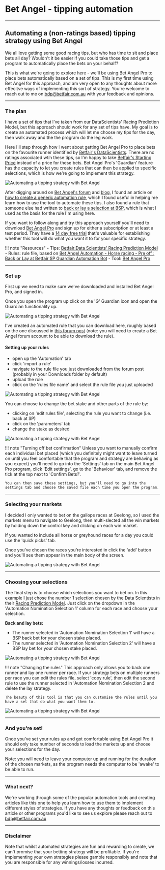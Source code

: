 # Bet Angel - tipping automation

---
## Automating a (non-ratings based) tipping strategy using Bet Angel

We all love getting some good racing tips, but who has time to sit and place bets all day? Wouldn't it be easier if you could take those tips and get a program to automatically place the bets on your behalf? 

This is what we're going to explore here - we'll be using Bet Angel Pro to place bets automatically based on a set of tips. This is my first time using Bet Angel for this approach, and am very open to any thoughts about more effecitve ways of implementing this sort of strategy. You're welcome to reach out to me on bdp@betfair.com.au with your feedback and opinions. 

--- 
### The plan

I have a set of tips that I've taken from our DataScientists' Racing Prediction Model, but this approach should work for any set of tips have. My goal is to create an automated process which will let me choose my tips for the day, then walk away and the the program do the leg work. 

Here I'll step through how I went about getting Bet Angel Pro to place bets on the favourite runner identified by [Betfair's DataScientists](https://www.betfair.com.au/hub/tools/models/racing-prediction-model/). There are no ratings associated wtih these tips, so I'm happy to take [Betfair's Starting Price](https://www.betfair.com.au/hub/tools/betting-tools/betfair-starting-price-bsp/) instead of a price for these bets. Bet Angel Pro's 'Guardian' feature has the capacity to let you create rules that can then be applied to specific selections, which is how we're going to implement this strategy. 

![Automating a tipping strategy with Bet Angel](./img/BetAngeltipHub.png)

After digging around on [Bet Angel's forum](https://www.betangel.com/forum) and [blog](https://www.betangel.com/blog_wp/tag/automation/), I found an article on [how to create a generic automation rule](https://www.betangel.com/forum/viewtopic.php?f=37&t=15358), which I found useful in helping me learn how to use the tool to automate these tips. I also found a rule that someone else had written to [back or lay a selection at BSP](https://www.betangel.com/forum/viewtopic.php?f=53&t=11668), which is what I used as the basis for the rule I'm using here. 

If you want to follow along and try this approach yourself you'll need to download [Bet Angel Pro](https://www.betangel.com/bet-angel-professional/) and sign up for either a subscription or at least a test period. They have a [14 day free trial](https://www.betangel.com/trial/) that's valuable for establishing whether this tool will do what you want it to for your specific strategy. 

!!! note "Resources"
    - Tips: [Betfair Data Scientists' Racing Prediction Model](https://www.betfair.com.au/hub/tools/models/racing-prediction-model/)
    - Rules: rule file, based on [Bet Angel Automation - Horse racing - Pre off : Back or Lay at Betfair SP Guardian Automation Bot](https://www.betangel.com/forum/viewtopic.php?f=53&t=11668)
    - Tool: [Bet Angel Pro](https://www.betangel.com/bet-angel-professional/)

--- 
### Set up

First up we need to make sure we've downloaded and installed Bet Angel Pro, and signed in.

Once you open the program up click on the 'G' Guardian icon and open the Guardian functionality up. 

![Automating a tipping strategy with Bet Angel](./img/BetAngeltipPro.png)

I've created an automated rule that you can download here, roughly based on the one discussed in [this forum post](https://www.betangel.com/forum/viewtopic.php?f=53&t=11668) (note: you will need to create a Bet Angel forum account to be able to download the rule). 

#### Setting up your rules

- open up the 'Automation' tab
- click 'import a rule'
- navigate to the rule file you just downloaded from the forum post (probably in your Downloads folder by default)
- upload the rule 
- click on the 'rules file name' and select the rule file you just uploaded

![Automating a tipping strategy with Bet Angel](./img/BetAngeltipRule.png)

You can choose to change the bet stake and other parts of the rule by: 

- clicking on 'edit rules file', selecting the rule you want to change (i.e. back at SP)
- click on the 'parameters' tab
- change the stake as desired

![Automating a tipping strategy with Bet Angel](./img/BetAngeltipEditRule.png)

!!! note "Turning off bet confirmation"
    Unless you want to manually confirm each individual bet placed (which you definitely might want to leave turned on until you feel comfortable that the program and strategy are behaving as you expect) you'll need to go into the 'Settings' tab on the main Bet Angel Pro program, click 'Edit settings', go to the 'Behaviour' tab, and remove the tick at the top next to 'Confirm Bets?'. 
    
    You can then save these settings, but you'll need to go into the settings tab and choose the saved file each time you open the program.

---
### Selecting your markets

I decided I only wanted to bet on the gallops races at Geelong, so I used the markets menu to navigate to Geelong, then multi-slected all the win markets by holding down the control key and clicking on each win market.

If you wanted to include all horse or greyhound races for a day you could use the 'quick picks' tab. 

Once you've chosen the races you're interested in click the 'add' button and you'll see them appear in the main body of the screen. 

![Automating a tipping strategy with Bet Angel](./img/BetAngeltipMarkets.png)

---
### Choosing your selections

The final step is to choose which selections you want to bet on. In this example I just chose the number 1 selection chosen by the Data Scientists in their [Racing Prediction Model](https://www.betfair.com.au/hub/tools/models/racing-prediction-model/). Just click on the dropdown in the 'Automation Nomination Selection 1' column for each race and choose your selection. 

**Back and lay bets:**

- The runner selected in 'Automation Nomination Selection 1' will have a BSP back bet for your chosen stake placed. 
- The runner selected in 'Automation Nomination Selection 2' will have a BSP lay bet for your chosen stake placed. 

![Automating a tipping strategy with Bet Angel](./img/BetAngeltipBack.png)

!!! note "Changing the rules"
    This approach only allows you to back one runner and lay one runner per race. If your strategy bets on multiple runners per race you can edit the rules file, select 'copy rule', then edit the second rule to use the runner selected in 'Automation Nomination Selection 2 and delete the lay strategy.

    The beauty of this tool is that you can customise the rules until you have a set that do what you want them to.

![Automating a tipping strategy with Bet Angel](./img/BetAngeltipNewRule.png)

---
### And you're set!

Once you've set your rules up and got comfortable using Bet Angel Pro it should only take  number of seconds to load the markets up and choose your selections for the day. 

Note: you will need to leave your computer up and running for the duration of the chosen markets, as the program needs the computer to be 'awake' to be able to run.

---
### What next? 

We're working through some of the popular automation tools and creating articles like this one to help you learn how to use them to implement different styles of strategies. If you have any thoughts or feedback on this article or other programs you'd like to see us explore please reach out to bdp@betfair.com.au 

---
### Disclaimer

Note that whilst automated strategies are fun and rewarding to create, we can't promise that your betting strategy will be profitable. If you're implementing your own strategies please gamble responsibly and note that you are responsible for any winnings/losses incurred.